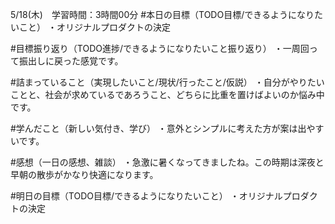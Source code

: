 5/18(木)　学習時間：3時間00分
#本日の目標（TODO目標/できるようになりたいこと）
・オリジナルプロダクトの決定

#目標振り返り（TODO進捗/できるようになりたいこと振り返り）
・一周回って振出しに戻った感覚です。

#詰まっていること（実現したいこと/現状/行ったこと/仮説）
・自分がやりたいことと、社会が求めているであろうこと、どちらに比重を置けばよいのか悩み中です。

#学んだこと（新しい気付き、学び）
・意外とシンプルに考えた方が案は出やすいです。

#感想（一日の感想、雑談）
・急激に暑くなってきましたね。この時期は深夜と早朝の散歩がかなり快適になります。

#明日の目標（TODO目標/できるようになりたいこと）
・オリジナルプロダクトの決定
